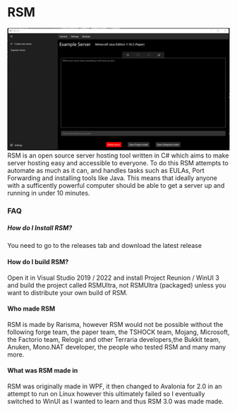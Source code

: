 # RSM
![Exmaple image](https://github.com/Rarisma/Rarismas-Server-Manager/blob/main/Example.png)
RSM is an open source server hosting tool written in C# which aims to make server hosting easy and accessible to everyone. To do this RSM attempts to automate as much as it can, and handles tasks such as EULAs, Port Forwarding and installing tools like Java. This means that ideally anyone with a sufficently powerful computer should be able to get a server up and running in under 10 minutes. 

### FAQ

##### How do I Install RSM?
You need to go to the releases tab and download the latest release

#### How do I build RSM?
Open it in Visual Studio 2019 / 2022 and install Project Reunion / WinUI 3 and build the project called RSMUltra, not RSMUltra (packaged) unless you want to distribute your own build of RSM.

#### Who made RSM
RSM is made by Rarisma, however RSM would not be possible without the following forge team, the paper team, the TSHOCK team, Mojang, Microsoft, the Factorio team, Relogic and other Terraria developers,the Bukkit team, Anuken, Mono.NAT developer, the people who tested RSM and many many more.

#### What was RSM made in
RSM was originally made in WPF, it then changed to Avalonia for 2.0 in an attempt to run on Linux however this ultimately failed so I eventually switched to WinUI as I wanted to learn and thus RSM 3.0 was made made.
